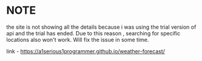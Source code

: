 # NOTE

the site is not showing all the details because i was using the trial version of api and the trial has ended.
Due to this reason , searching for specific locations also won't work. 
Will fix the issue in some time.

link - https://a1serious1programmer.github.io/weather-forecast/
